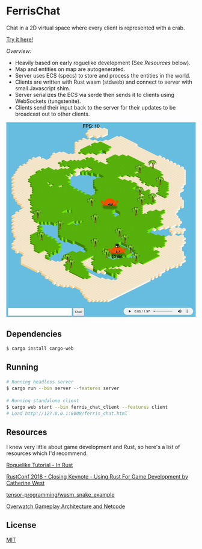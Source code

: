 # FerrisChat
Chat in a 2D virtual space where every client is represented with a crab.

[Try it here!](https://jamesfator.com/ferris_chat/)

*Overview:*
* Heavily based on early roguelike development (See *Resources* below).
* Map and entities on map are autogenerated.
* Server uses ECS (specs) to store and process the entities in the world.
* Clients are written with Rust wasm (stdweb) and connect to server with small Javascript shim.
* Server serializes the ECS via serde then sends it to clients using WebSockets (tungstenite).
* Clients send their input back to the server for their updates to be broadcast out to other clients.

![FerrisChat screenshot](/static/ferris_chat.png)

## Dependencies
```bash
$ cargo install cargo-web
```

## Running
```bash
# Running headless server
$ cargo run --bin server --features server

# Running standalone client
$ cargo web start --bin ferris_chat_client --features client
# Load http://127.0.0.1:8000/ferris_chat.html
```

## Resources
I knew very little about game development and Rust, so here's a list of resources which I'd recommend.

[Roguelike Tutorial - In Rust](https://bfnightly.bracketproductions.com/rustbook/)

[RustConf 2018 - Closing Keynote - Using Rust For Game Development by Catherine West](https://www.youtube.com/watch?v=aKLntZcp27M)

[tensor-programming/wasm_snake_example](https://github.com/tensor-programming/wasm_snake_example)

[Overwatch Gameplay Architecture and Netcode](https://www.youtube.com/watch?v=W3aieHjyNvw)


## License
[MIT](https://choosealicense.com/licenses/mit/)
